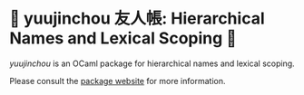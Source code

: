 # 👹 yuujinchou 友人帳: Hierarchical Names and Lexical Scoping 📛

_yuujinchou_ is an OCaml package for hierarchical names and lexical scoping.

Please consult the [package website](https://redprl.org/yuujinchou/yuujinchou/) for more information.
